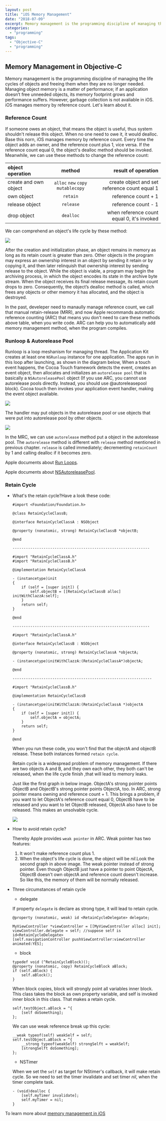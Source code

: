 ```yaml
---
layout: post
title: "iOS Memory Management"
date: "2018-07-09"
excerpt: Memory management is the programming discipline of managing the life cycles of objects and freeing them when they are no longer needed. Managing object memory is a matter of performance; if an application doesn’t free unneeded objects, its memory footprint grows and performance suffers. However, garbage collection is not avaliable in iOS. iOS manages memory by reference count. Let's learn about it.
categories: 
  - "programming"
tags:
  - "Objective-C"
  - "programming"
---
```


## Memory Management in Objective-C

Memory management is the programming discipline of managing the life cycles of objects and freeing them when they are no longer needed. Managing object memory is a matter of performance; if an application doesn’t free unneeded objects, its memory footprint grows and performance suffers. However, garbage collection is not avaliable in iOS. iOS manages memory by reference count. Let's learn about it.

### Reference Count

If someone owes an object, that means the object is useful, thus system shouldn't release this object. When no one need to owe it, it would dealloc. Base this norn, iOS manages memory by reference count. Every time the object adds an owner, and the reference count plus 1, vice versa. If the reference count equal 0, the object's dealloc method should be invoked. Meanwhile, we can use these methods to change the reference count:

| object operation | method | result of operation |
| :-- | :-: | --: |
| create and own object | `alloc` `new` `copy` `mutablecopy` | create object and set reference count equal 1 |
| own object | `retain` | reference count + 1 |
| release object | `release` | reference count - 1 |
| drop object | `dealloc` | when reference count equal 0, it's invoked |

We can comprehend an object's life cycle by these method:

![](/assets/img/images/object_life_cycle_2x.png)

After the creation and initialization phase, an object remains in memory as long as its retain count is greater than zero. Other objects in the program may express an ownership interest in an object by sending it retain or by copying it, and then later relinquish that ownership interest by sending release to the object. While the object is viable, a program may begin the archiving process, in which the object encodes its state in the archive byte stream. When the object receives its final release message, its retain count drops to zero. Consequently, the object’s dealloc method is called, which frees any objects or other memory it has allocated, and the object is destroyed.

In the past, develeper need to manaully manage reference count, we call that manual retain-release (MRR), and now Apple recommands automatic reference counting (ARC) that means you don't need to care these methods above table, when you write code. ARC can help you to automatically add memory management method, when the program compiles.

### Runloop & Autorelease Pool

Runloop is a loop meshanism for managing thread. The Application Kit creates at least one `NSRunloop` instance for one application. The apps run in this loop after launching, as shown in the diagram below, When a touch event happens, the Cocoa Touch framework detects the event, creates an event object, then allocates and initializes an `autorelease pool` that is basically a `NSAutoreleasePool` object (If you use ARC, you cannot use autorelease pools directly. Instead, you should use @autoreleasepool block). Cocoa touch then invokes your application event handler, making the event object available. 

![](/assets/img/images/iOS-Application-Event-Loop.png)

The handler may put objects in the autorelease pool or use objects that were put into autorelease pool by other objects.

![](/assets/img/images/ios-autorelease-pool.jpg)

In the MRC, we can use `autorelease` method put a object in the autorelease pool. The `autorelease` method is different with `release` method mentioned in previous chapter. `release` is called immediately; decrementing `retainCount` by 1 and calling dealloc if it becomes zero.

Apple documents about [Run Loops](https://developer.apple.com/library/archive/documentation/Cocoa/Conceptual/Multithreading/RunLoopManagement/RunLoopManagement.html#//apple_ref/doc/uid/10000057i-CH16-SW23).

Apple documents about [NSAutoreleasePool](https://developer.apple.com/documentation/foundation/nsautoreleasepool?language=occ).

### Retain Cycle

- What's the retain cycle?Have a look these code:
    
    ```
    #import <Foundation/Foundation.h>
    
    @class RetainCycleClassB;
    
    @interface RetainCycleClassA : NSObject
    
    @property (nonatomic, strong) RetainCycleClassB *objectB;
    
    @end
    
    --------------------------------------------------------------
    
    #import "RetainCycleClassA.h"
    #import "RetainCycleClassB.h"
    
    @implementation RetainCycleClassA
    
    - (instancetype)init
    {
        if (self = [super init]) {
            self.objectB = [[RetainCycleClassB alloc] initWithClazzA:self];
        }
        return self;
    }
    
    @end
    
    --------------------------------------------------------------
    
    #import "RetainCycleClassA.h"
    
    @interface RetainCycleClassB : NSObject
    
    @property (nonatomic, strong) RetainCycleClassA *objectA;
    
    - (instancetype)initWithClazzA:(RetainCycleClassA*)objectA;
    
    @end
    
    ---------------------------------------------------------------
    
    #import "RetainCycleClassB.h"
    
    @implementation RetainCycleClassB
    
    - (instancetype)initWithClazzA:(RetainCycleClassA *)objectA
    {
        if (self = [super init]) {
            self.objectA = objectA;
        }
        return self;
    }
    
    @end
    
    ```
    
    When you run these code, you won't find that the objectA and objectB release. These both instances formed `retain cycle`.
    
    Retain cycle is a widespread problem of memory management. If there are two objects A and B, and they own each other, they both can't be released, when the life cycle finish ,that will lead to memory leaks.
    
    Just like the first graph in below image. ObjectA's strong pointer points ObjectB and ObjectB's strong pointer points ObjectA, too. In ARC, strong pointer means owning and reference count + 1. This brings a problem, if you want to let ObjectA's reference count equal 0, ObjectB have to be released and you want to let ObjectB released, ObjectA also have to be released. This makes an unsolvable cycle.
    
    ![](/assets/img/images/retain-cycle.png)
- How to avoid retain cycle?
    
    Thereby Apple provides `weak pointer` in ARC. Weak pointer has two features:
    1. It won't make reference count plus 1.
    2. When the object's life cycle is done, the object will be _nil_.Look the second graph in above image. The weak pointer instead of strong pointer. Even though ObjectB just have a pointer to point ObjectA, ObjectB doesn't own objectA and reference count doesn't increase. So like this, the memory of them will be normally released.
- Three circumstances of retain cycle
    
    - delegate
    
    If property `delegate` is declare as strong type, it will lead to retain cycle.
    
    ```
    @property (nonatomic, weak) id <RetainCycleDelegate> delegate;
    
    MyViewController *viewController = [[MyViewController alloc] init];
    viewController.delegate = self; //suppose self is id<RetainCycleDelegate>
    [self.navigationController pushViewController:viewController animated:YES];
    
    ```
    
    - block
    
    ```
    typedef void (^RetainCycleBlock)();
    @property (nonatomic, copy) RetainCycleBlock aBlock;
    if (self.aBlock) {
        self.aBlock();
    }
    
    ```
    
    When block copies, block will strongly point all variables inner block. This class takes the block as own property variable, and self is invoked inner block in this class. That makes a retain cycle.
    
    ```
    self.testObject.aBlock = ^{
        [self doSomething];
    };
    ```
    
    We can use weak reference break up this cycle:
    
    ```
    __weak typeof(self) weakSelf = self;
    self.testObject.aBlock = ^{
        __strong typeof(weakSelf) strongSelft = weakSelf;
        [strongSelft doSomething];
    };
    
    ```
    
    - NSTimer
    
    When we set the `self` as target for NStimer's callback, it will make retain cycle. So we need to set the timer invalidate and set timer _nil_, when the timer complete task.
    
    ```
    - (void)dealloc {
        [self.myTimer invalidate];
        self.myTimer = nil;
    }
    ```
    

To learn more about [memory management in iOS](https://developer.apple.com/library/archive/documentation/General/Conceptual/DevPedia-CocoaCore/MemoryManagement.html)

